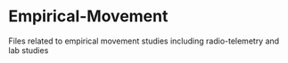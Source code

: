 # Empirical-Movement
Files related to empirical movement studies including radio-telemetry and lab studies
